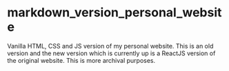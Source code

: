 # markdown_version_personal_website


Vanilla HTML, CSS and JS version of my personal website. This is an old version and the new version which is currently up is a ReactJS version of the original website. This is more archival purposes.
